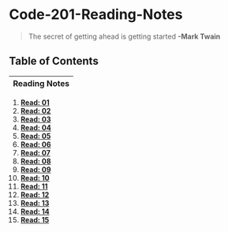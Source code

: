 # Code-201-Reading-Notes

> The secret of getting ahead is getting started
  **-Mark Twain**

## Table of Contents

| Reading Notes |
| --- |
1. **[Read: 01](class-01.md)**
2. **[Read: 02](class-02.md)**
3. **[Read: 03](class-03.md)**
4. **[Read: 04](class-04.md)** 
5. **[Read: 05](class-05.md)**
6. **[Read: 06](class-06.md)**
7. **[Read: 07](class-07.md)**
8. **[Read: 08](class-08.md)**
9. **[Read: 09](class-09.md)**
10. **[Read: 10](class-10.md)**
11. **[Read: 11](class-11.md)**
12. **[Read: 12](class-12.md)**
13. **[Read: 13](class-13.md)**
14. **[Read: 14](class-14.md)**
15. **[Read: 15](class-15.md)**
